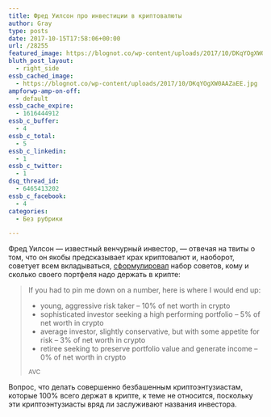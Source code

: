 ```yaml
---
title: Фред Уилсон про инвестиции в криптовалюты
author: Gray
type: posts
date: 2017-10-15T17:58:06+00:00
url: /28255
featured_image: https://blognot.co/wp-content/uploads/2017/10/DKqYOgXW0AAZaEE.jpg
bluth_post_layout:
  - right_side
essb_cached_image:
  - https://blognot.co/wp-content/uploads/2017/10/DKqYOgXW0AAZaEE.jpg
ampforwp-amp-on-off:
  - default
essb_cache_expire:
  - 1616444912
essb_c_buffer:
  - 4
essb_c_total:
  - 5
essb_c_linkedin:
  - 1
essb_c_twitter:
  - 1
dsq_thread_id:
  - 6465413202
essb_c_facebook:
  - 4
categories:
  - Без рубрики

---
```








Фред Уилсон — известный венчурный инвестор, — отвечая на твиты о том, что он якобы предсказывает крах криптовалют и, наоборот, советует всем вкладываться, [сформулировал][1] набор советов, кому и сколько своего портфеля надо держать в крипте:

> If you had to pin me down on a number, here is where I would end up:
> 
>   * young, aggressive risk taker – 10% of net worth in crypto
>   * sophisticated investor seeking a high performing portfolio – 5% of net worth in crypto
>   * average investor, slightly conservative, but with some appetite for risk – 3% of net worth in crypto
>   * retiree seeking to preserve portfolio value and generate income – 0% of net worth in crypto
> 
> <small>AVC</small>

Вопрос, что делать совершенно безбашенным криптоэнтузиастам, которые 100% всего держат в крипте, к теме не относится, поскольку эти криптоэнтузиасты вряд ли заслуживают названия инвестора.

&nbsp;

 [1]: http://avc.com/2017/10/crypto-asset-allocation/?utm_campaign=Feed%3A+AVc+%28A+VC%29&utm_medium=feed&utm_source=feedburner